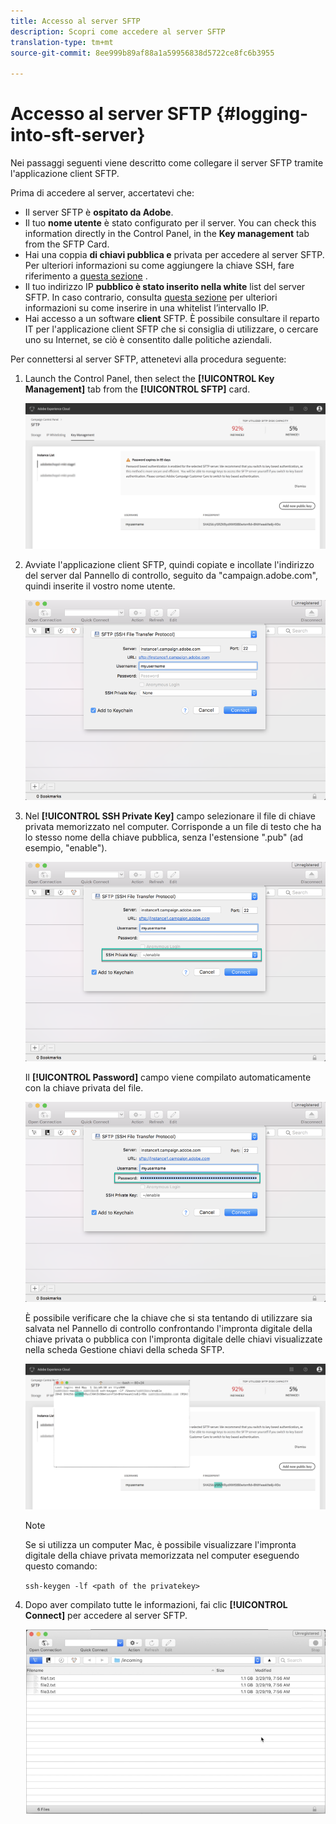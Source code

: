 ```yaml
---
title: Accesso al server SFTP
description: Scopri come accedere al server SFTP
translation-type: tm+mt
source-git-commit: 8ee999b89af88a1a59956838d5722ce8fc6b3955

---
```



# Accesso al server SFTP {#logging-into-sft-server}

Nei passaggi seguenti viene descritto come collegare il server SFTP tramite l'applicazione client SFTP.

Prima di accedere al server, accertatevi che:

* Il server SFTP è **ospitato da Adobe**.
* Il tuo **nome utente** è stato configurato per il server. You can check this information directly in the Control Panel, in the **Key management** tab from the SFTP Card.
* Hai una coppia **di chiavi pubblica e** privata per accedere al server SFTP. Per ulteriori informazioni su come aggiungere la chiave SSH, fare riferimento a [questa sezione](../../sftp/using/key-management.md) .
* Il tuo indirizzo IP **pubblico è stato inserito nella white** list del server SFTP. In caso contrario, consulta [questa sezione](../../sftp/using/ip-range-whitelisting.md) per ulteriori informazioni su come inserire in una whitelist l’intervallo IP.
* Hai accesso a un software **client** SFTP. È possibile consultare il reparto IT per l'applicazione client SFTP che si consiglia di utilizzare, o cercare uno su Internet, se ciò è consentito dalle politiche aziendali.

Per connettersi al server SFTP, attenetevi alla procedura seguente:

1. Launch the Control Panel, then select the **[!UICONTROL Key Management]** tab from the **[!UICONTROL SFTP]** card.

   ![](assets/fingerprintNEW2.png)

1. Avviate l'applicazione client SFTP, quindi copiate e incollate l'indirizzo del server dal Pannello di controllo, seguito da "campaign.adobe.com", quindi inserite il vostro nome utente.

   ![](assets/connect1.png)

1. Nel **[!UICONTROL SSH Private Key]** campo selezionare il file di chiave privata memorizzato nel computer. Corrisponde a un file di testo che ha lo stesso nome della chiave pubblica, senza l'estensione ".pub" (ad esempio, "enable").

   ![](assets/connect2.png)

   Il **[!UICONTROL Password]** campo viene compilato automaticamente con la chiave privata del file.

   ![](assets/connect3.png)

   È possibile verificare che la chiave che si sta tentando di utilizzare sia salvata nel Pannello di controllo confrontando l'impronta digitale della chiave privata o pubblica con l'impronta digitale delle chiavi visualizzate nella scheda Gestione chiavi della scheda SFTP.

   ![](assets/fingerprint3.png)

   >[!NOTE]
   >
   >Se si utilizza un computer Mac, è possibile visualizzare l'impronta digitale della chiave privata memorizzata nel computer eseguendo questo comando:
   >
   >`ssh-keygen -lf <path of the privatekey>`

1. Dopo aver compilato tutte le informazioni, fai clic **[!UICONTROL Connect]** per accedere al server SFTP.

   ![](assets/sftpconnected.png)
